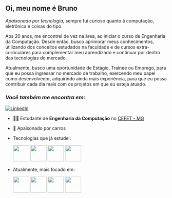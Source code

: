 ## Oi, meu nome é Bruno
*Apaixonado por tecnologia*, sempre fui curioso quanto à computação, eletrônica e coisas do tipo. 

Aos 20 anos, me encontrei de vez na área, ao iniciar o curso de Engenharia da Computação. Desde então, busco aprimorar meus conhecimentos, utilizando dos conceitos estudados na faculdade e de cursos extra-curriculares para complementar meu aprendizado e continuar por dentro das tecnologias do mercado.

Atualmente, busco uma oportunidade de Estágio, Trainee ou Emprego, para que eu possa ingressar no mercado de trabalho, exercendo meu papel como desenvolvedor, adquirindo ainda mais experiência, para que eu possa contribuir cada dia mais com os projetos em que eu esteja atuado.

### *Você também me encontra em:*
<a href="https://linkedin.com/in/brunocmnz">![LinkedIn](https://img.shields.io/badge/linkedin-%230077B5.svg?style=for-the-badge&logo=linkedin&logoColor=white)</a>

- 👨‍💻 Estudante de **Engenharia da Computação** no [CEFET - MG](https://www.timoteo.cefetmg.br/)
- 🚗 Apaixonado por carros
- Tecnologias que já estudei:
    <div "display=inline">
      <img widht="50" height="50" src="https://cdn.jsdelivr.net/gh/devicons/devicon@latest/icons/java/java-original-wordmark.svg" />
      <img widht="50" height="50" src="https://cdn.jsdelivr.net/gh/devicons/devicon@latest/icons/python/python-original-wordmark.svg" />
      <img widht="50" height="50" src="https://cdn.jsdelivr.net/gh/devicons/devicon@latest/icons/c/c-original.svg" />
      <img widht="50" height="50" src="https://cdn.jsdelivr.net/gh/devicons/devicon@latest/icons/cplusplus/cplusplus-original.svg" />
    </div>

- Atualmente, mais focado em:
    <div "display=inline">
      <img widht="50" height="50" src="https://cdn.jsdelivr.net/gh/devicons/devicon@latest/icons/css3/css3-plain-wordmark.svg" />
      <img background-color="white"  widht="50" height="50" src="https://cdn.jsdelivr.net/gh/devicons/devicon@latest/icons/html5/html5-plain-wordmark.svg" />          
      <img widht="50" height="50" src="https://cdn.jsdelivr.net/gh/devicons/devicon@latest/icons/javascript/javascript-original.svg" />
      <img widht="50" height="50" src="https://cdn.jsdelivr.net/gh/devicons/devicon@latest/icons/react/react-original-wordmark.svg" />
    </div>

<!--
<img widht="50" height="50" src="" />
**brunocmnz/brunocmnz** is a ✨ _special_ ✨ repository because its `README.md` (this file) appears on your GitHub profile.
Here are some ideas to get you started:
- 🔭 I’m currently working on ...
- 🌱 I’m currently learning ...
- 👯 I’m looking to collaborate on ...
- 🤔 I’m looking for help with ...
- 💬 Ask me about ...
- 📫 How to reach me: ...
- 😄 Pronouns: ...
- ⚡ Fun fact: ...
-->
